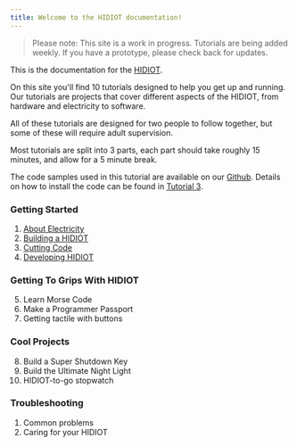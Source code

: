 ```yaml
---
title: Welcome to the HIDIOT documentation!
---
```


> Please note: This site is a work in progress. Tutorials are being added weekly. If you have a prototype, please check back for updates.

This is the documentation for the [HIDIOT](https://hidiot.com).

On this site you'll find 10 tutorials designed to help you get up and running. Our tutorials are projects that cover different aspects of the HIDIOT, from hardware and electricity to software.

All of these tutorials are designed for two people to follow together, but some of these will require adult supervision.

Most tutorials are split into 3 parts, each part should take roughly 15 minutes, and allow for a 5 minute break.

The code samples used in this tutorial are available on our [Github](https://github.com/rawhex/hidiot-tutorials). Details on how to install the code can be found in [Tutorial 3](/cutting_code/index/).

### Getting Started

1. [About Electricity](/about_electricity/index/)
2. [Building a HIDIOT](/building_a_hidiot/index/)
3. [Cutting Code](/cutting_code/index/)
4. [Developing HIDIOT](/developing_on_hidiot/index/)

### Getting To Grips With HIDIOT

5. Learn Morse Code
6. Make a Programmer Passport
7. Getting tactile with buttons

### Cool Projects

8. Build a Super Shutdown Key
9. Build the Ultimate Night Light
10. HIDIOT-to-go stopwatch

### Troubleshooting

1. Common problems
2. Caring for your HIDIOT


